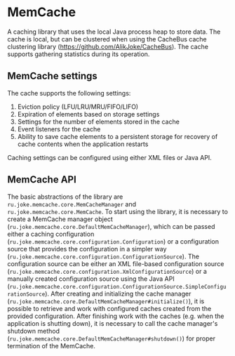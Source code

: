 # MemCache
A caching library that uses the local Java process heap to store data. 
The cache is local, but can be clustered when using the CacheBus cache clustering library (https://github.com/AlikJoke/CacheBus).
The cache supports gathering statistics during its operation.

## MemCache settings
The cache supports the following settings: 
1. Eviction policy (LFU/LRU/MRU/FIFO/LIFO)
2. Expiration of elements based on storage settings
3. Settings for the number of elements stored in the cache
4. Event listeners for the cache
5. Ability to save cache elements to a persistent storage for recovery of cache contents when the application restarts

Caching settings can be configured using either XML files or Java API.

## MemCache API
The basic abstractions of the library are ```ru.joke.memcache.core.MemCacheManager``` and ```ru.joke.memcache.core.MemCache```. 
To start using the library, it is necessary to create a MemCache manager object (```ru.joke.memcache.core.DefaultMemCacheManager```), 
which can be passed either a caching configuration (```ru.joke.memcache.core.configuration.Configuration```) or a configuration source 
that provides the configuration in a simpler way (```ru.joke.memcache.core.configuration.ConfigurationSource```). 
The configuration source can be either an XML file-based configuration source (```ru.joke.memcache.core.configuration.XmlConfigurationSource```) 
or a manually created configuration source using the Java API (```ru.joke.memcache.core.configuration.ConfigurationSource.SimpleConfigurationSource```). 
After creating and initializing the cache manager (```ru.joke.memcache.core.DefaultMemCacheManager#initialize()```), it is possible to retrieve and 
work with configured caches created from the provided configuration. After finishing work with the caches (e.g. when the application is shutting down), 
it is necessary to call the cache manager's shutdown method (```ru.joke.memcache.core.DefaultMemCacheManager#shutdown()```) for proper termination of the MemCache.